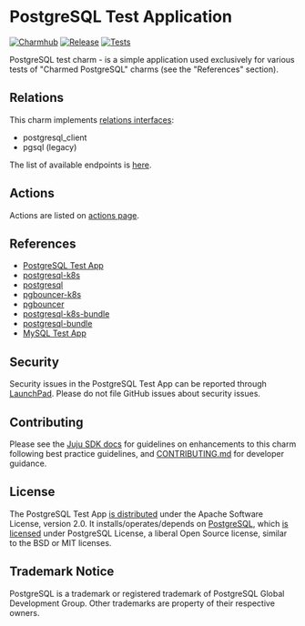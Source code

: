 # PostgreSQL Test Application
[![Charmhub](https://charmhub.io/postgresql-test-app/badge.svg)](https://charmhub.io/postgresql-test-app)
[![Release](https://github.com/canonical/postgresql-test-app/actions/workflows/release.yaml/badge.svg)](https://github.com/canonical/postgresql-test-app/actions/workflows/release.yaml)
[![Tests](https://github.com/canonical/postgresql-test-app/actions/workflows/ci.yaml/badge.svg)](https://github.com/canonical/postgresql-test-app/actions/workflows/ci.yaml)

PostgreSQL test charm - is a simple application used exclusively for
various tests of "Charmed PostgreSQL" charms (see the "References" section).

## Relations
This charm implements [relations interfaces](https://charmhub.io/postgresql-k8s/docs/e-interfaces):
* postgresql_client
* pgsql (legacy)

The list of available endpoints is [here](https://charmhub.io/postgresql-test-app/integrations).

## Actions
Actions are listed on [actions page](https://charmhub.io/postgresql-test-app/actions).

## References
* [PostgreSQL Test App](https://charmhub.io/postgresql-test-app)
* [postgresql-k8s](https://charmhub.io/postgresql-k8s?channel=edge)
* [postgresql](https://charmhub.io/postgresql?channel=edge)
* [pgbouncer-k8s](https://charmhub.io/pgbouncer-k8s?channel=edge)
* [pgbouncer](https://charmhub.io/pgbouncer?channel=edge)
* [postgresql-k8s-bundle](https://charmhub.io/postgresql-k8s-bundle?channel=edge)
* [postgresql-bundle](https://charmhub.io/postgresql-bundle?channel=edge)
* [MySQL Test App](https://charmhub.io/mysql-test-app)

## Security
Security issues in the PostgreSQL Test App can be reported through [LaunchPad](https://wiki.ubuntu.com/DebuggingSecurity#How%20to%20File). Please do not file GitHub issues about security issues.

## Contributing
Please see the [Juju SDK docs](https://juju.is/docs/sdk) for guidelines on enhancements to this charm following best practice guidelines, and [CONTRIBUTING.md](https://github.com/canonical/postgresql-test-app/blob/main/CONTRIBUTING.md) for developer guidance.

## License
The PostgreSQL Test App [is distributed](https://github.com/canonical/postgresql-test-app/blob/main/LICENSE) under the Apache Software License, version 2.0. It installs/operates/depends on [PostgreSQL](https://www.postgresql.org/ftp/source/), which [is licensed](https://www.postgresql.org/about/licence/) under PostgreSQL License, a liberal Open Source license, similar to the BSD or MIT licenses.

## Trademark Notice
PostgreSQL is a trademark or registered trademark of PostgreSQL Global Development Group. Other trademarks are property of their respective owners.
